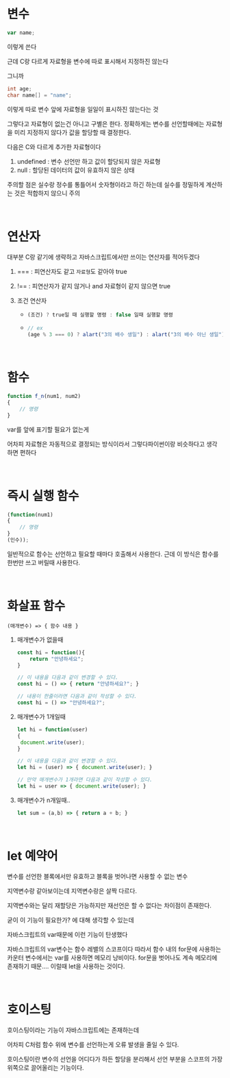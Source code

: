 # 변수

```javascript
var name;
```

이렇게 쓴다

근데 C랑 다르게 자료형을 변수에 따로 표시해서 지정하진 않는다

그니까

```c
int age;
char name[] = "name";
```

이렇게 따로 변수 앞에 자료형을 일일이 표시하진 않는다는 것

그렇다고 자료형이 없는건 아니고 구별은 한다. 정확하게는 변수를 선언할때에는 자료형을 미리 지정하지 않다가 값을 할당할 때 결정한다.

다음은 C와 다르게 추가한 자료형이다

1. undefined : 변수 선언만 하고 값이 할당되지 않은 자료형
2. null : 할당된 데이터의 값이 유효하지 않은 상태

주의할 점은 실수랑 정수를 통틀어서 숫자형이라고 하긴 하는데 실수를 정밀하게 계산하는 것은 적합하지 않으니 주의

</br>

# 연산자

대부분 C랑 같기에 생략하고 자바스크립트에서만 쓰이는 연산자를 적어두겠다

1. === : 피연산자도 같고 `자료형`도 같아야 true

2. !== : 피연산자가 같지 않거나 and 자료형이 같지 않으면 true

3. 조건 연산자 
   
   - ```javascript
     (조건) ? true일 때 실행할 명령 : false 일때 실행할 명령
     ```
   
   - ```javascript
     // ex
     (age % 3 === 0) ? alart("3의 배수 생일") : alart("3의 배수 아닌 생일")0
     ```

</br>

# 함수

```javascript
function f_n(num1, num2)
{
    // 명령
}
```

var를 앞에 표기할 필요가 없는게

어차피 자료형은 자동적으로 결정되는 방식이라서 그렇다파이썬이랑 비슷하다고 생각하면 편하다

</br>

# 즉시 실행 함수

```javascript
(function(num1)
{
    // 명령
}
(인수));
```

일반적으로 함수는 선언하고 필요할 때마다 호출해서 사용한다.
근데 이 방식은 함수를 한번만 쓰고 버릴때 사용한다.

<br>

# 화살표 함수

`(매개변수) => { 함수 내용 }`

1. 매개변수가 없을때
   
   ```javascript
   const hi = function(){
       return "안녕하세요";
   }
   
   // 이 내용을 다음과 같이 변경할 수 있다.
   const hi = () => { return "안녕하세요?"; }
   
   // 내용이 한줄이라면 다음과 같이 작성할 수 있다.
   const hi = () => "안녕하세요?";
   ```

2. 매개변수가 1개일때
   
   ```javascript
   let hi = function(user)
   {
    document.write(user);
   }
   
   // 이 내용을 다음과 같이 변경할 수 있다.
   let hi = (user) => { document.write(user); }
   
   // 만약 매개변수가 1개라면 다음과 같이 작성할 수 있다.
   let hi = user => { document.write(user); }
   ```

3. 매개변수가 n개일때..
   
   ```javascript
   let sum = (a,b) => { return a + b; }
   ```

<br>

# let 예약어

변수를 선언한 블록에서만 유효하고 블록을 벗어나면 사용할 수 없는 변수

지역변수랑 같아보이는데 지역변수랑은 살짝 다르다. 

지역변수와는 달리 재할당은 가능하지만 재선언은 할 수 없다는 차이점이 존재한다.

굳이 이 기능이 필요한가? 에 대해 생각할 수 있는데

자바스크립트의 var때문에 이런 기능이 탄생했다

자바스크립트의 var변수는 함수 레밸의 스코프이다 따라서 함수 내의 for문에 사용하는 카운터 변수에서는 var를 사용하면 메모리 낭비이다. for문을 벗어나도 계속 메모리에 존재하기 때문.... 이럴때 let을 사용하는 것이다.

<br>

# 호이스팅

호이스팅이라는 기능이 자바스크립트에는 존재하는데

어차피 C처럼 함수 위에 변수를 선언하는게 오류 발생을 줄일 수 있다.

호이스팅이란 변수의 선언을 어디다가 하든 할당을 분리해서 선언 부분을 스코프의 가장 위쪽으로 끌어올리는 기능이다.

<br>
